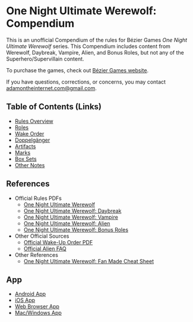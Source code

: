 # One Night Ultimate Werewolf: Compendium

This is an unofficial Compendium of the rules for Bézier Games *One Night Ultimate Werewolf* series.
This Compendium includes content from Werewolf, Daybreak, Vampire, Alien, and Bonus Roles, but not any of the Superhero/Supervillain content.

To purchase the games, check out [Bézier Games website](https://beziergames.com/).

If you have questions, corrections, or concerns, you may contact [adamontheinternet.com@gmail.com](mailto:adamontheinternet.com@gmail.com).

## Table of Contents (Links)

- [Rules Overview](/fake-fan-adam/view/werewolf~rules)
- [Roles](/fake-fan-adam/view/werewolf~roles)
- [Wake Order](/fake-fan-adam/view/werewolf~wake)
- [Doppelgänger](/fake-fan-adam/view/werewolf~doppelganger)
- [Artifacts](/fake-fan-adam/view/werewolf~artifacts)
- [Marks](/fake-fan-adam/view/werewolf~marks)
- [Box Sets](/fake-fan-adam/view/werewolf~sets)
- [Other Notes](/fake-fan-adam/view/werewolf~notes)

## References

- Official Rules PDFs
    - [One Night Ultimate Werewolf](https://cdn.shopify.com/s/files/1/0740/4855/files/ONUW_rules-updated_for_BGG.pdf?337)
    - [One Night Ultimate Werewolf: Daybreak](https://cdn.shopify.com/s/files/1/0740/4855/files/Daybreak_rules_for_BGG.pdf?338)
    - [One Night Ultimate Werewolf: Vampire](https://cdn.shopify.com/s/files/1/0740/4855/files/VAMP_rules.pdf?351)
    - [One Night Ultimate Werewolf: Alien](https://cdn.shopify.com/s/files/1/0740/4855/files/ONUA_online_Rules.pdf?358)
    - [One Night Ultimate Werewolf: Bonus Roles](https://cdn.shopify.com/s/files/1/0740/4855/files/ONBR_online_rules.pdf?352)
- Other Official Sources
    - [Official Wake-Up Order PDF](https://cdn.shopify.com/s/files/1/0740/4855/files/Wake_Order_5.0.pdf?38)
    - [Official Alien FAQ](https://cdn.shopify.com/s/files/1/0740/4855/files/Alien_App_FAQ_8f4f1971-e98f-4171-bce9-824eefd5f802.pdf?12159558826094634344)
- Other References
    - [One Night Ultimate Werewolf: Fan Made Cheat Sheet](https://s3.amazonaws.com/geekdo-files.com/bgg177615?response-content-disposition=inline%3B%20filename%3D%22One_Night_Ultimate_Guide_v1.0.pdf%22&response-content-type=application%2Fpdf&X-Amz-Content-Sha256=UNSIGNED-PAYLOAD&X-Amz-Algorithm=AWS4-HMAC-SHA256&X-Amz-Credential=AKIAJYFNCT7FKCE4O6TA%2F20220619%2Fus-east-1%2Fs3%2Faws4_request&X-Amz-Date=20220619T174821Z&X-Amz-SignedHeaders=host&X-Amz-Expires=120&X-Amz-Signature=228a302185ba7abf4138c5c1ae28cc961e2f01e45b5f8143f1435a48a458c284)

## App

- [Android App](https://play.google.com/store/apps/details?id=com.mobieos.karan.Wolf_Android14_11_13)
- [iOS App](https://itunes.apple.com/us/app/one-night-ultimate-werewolf/id728175611?ls=1&mt=8)
- [Web Browser App](http://onenightwerewolf.com/)
- [Mac/Windows App](http://onenightwerewolf.com/)

